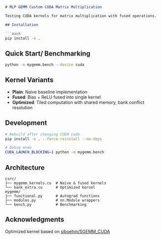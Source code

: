 ```markdown
# MLP GEMM Custom CUDA Matrix Multiplication

Testing CUDA kernels for matrix multiplication with fused operations.

## Installation

```bash
pip install -e .
```

## Quick Start/ Benchmarking

```bash
python -m mygemm.bench --device cuda
```

## Kernel Variants

- **Plain**: Naive baseline implementation
- **Fused**: Bias + ReLU fused into single kernel
- **Optimized**: Tiled computation with shared memory, bank conflict resolution

## Development

```bash
# Rebuild after changing CUDA code
pip install -e . --force-reinstall --no-deps

# Debug mode
CUDA_LAUNCH_BLOCKING=1 python -m mygemm.bench
```

## Architecture

```
csrc/
├── mygemm_kernels.cu  # Naive & fused kernels
└── bank_extra.cu      # Optimized kernel
mygemm/
├── functional.py      # Autograd functions
├── modules.py         # nn.Module wrappers
└── bench.py           # Benchmarking
```

## Acknowledgments

Optimized kernel based on [siboehm/SGEMM_CUDA](https://github.com/siboehm/SGEMM_CUDA)
```